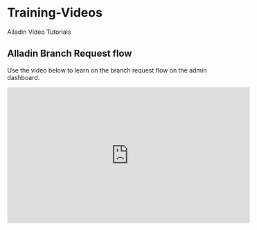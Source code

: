 # Training-Videos
Alladin Video Tutorials
## Alladin Branch Request flow

Use the video below to learn on the branch request flow on the admin dashboard.

<iframe width="560" height="315" src="https://www.youtube.com/embed/Z1kCFECPqKo" title="YouTube video player" frameborder="0" allow="accelerometer; autoplay; clipboard-write; encrypted-media; gyroscope; picture-in-picture; web-share" allowfullscreen></iframe>
